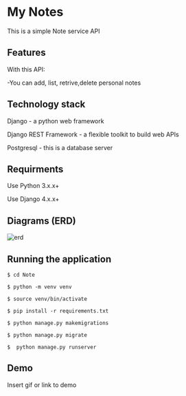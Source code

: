 
# My Notes

This is a simple Note service API


## Features

With this API:

-You can add, list, retrive,delete personal notes


## Technology stack
Django - a python web framework

Django REST Framework - a flexible toolkit to build web APIs

Postgresql - this is a database server

## Requirments

Use Python 3.x.x+

Use Django 4.x.x+

## Diagrams (ERD)

![erd](https://github.com/areejoo/myNote/assets/46300010/df8348ee-e95f-4562-b8f0-91f08eda23c2)

## Running the application

    $ cd Note
    
    $ python -m venv venv

    $ source venv/bin/activate

    $ pip install -r requirements.txt

    $ python manage.py makemigrations

    $ python manage.py migrate

    $  python manage.py runserver 



## Demo

Insert gif or link to demo

